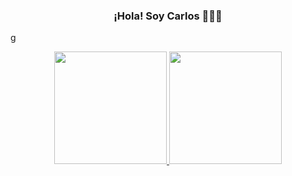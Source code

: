 <p align="center" width="300">
   <h3 align="center">¡Hola! Soy Carlos 👨🏻‍💻</h3>
</p>
g
<p align="center">
   <a href="https://github.com/carlostirado23">
     <img height="180em" src="https://github-readme-stats.vercel.app/api?username=carlostirado23&show_icons=true&theme=algolia&include_all_commits=true&count_private=true"/>
     <img height="180em" src="https://github-readme-stats-eight-theta.vercel.app/api/top-langs/?username=carlostirado23&layout=compact&langs_count=8&theme=algolia"/>
   </a>
</p>
   


















